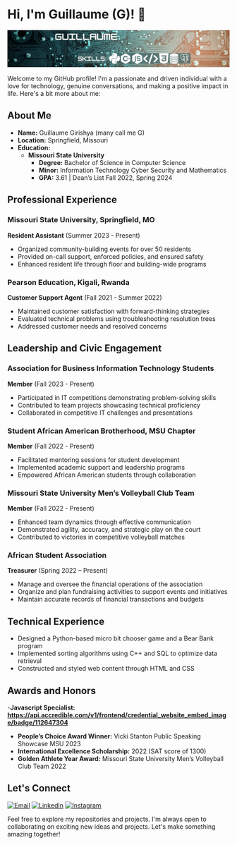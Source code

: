 

# Hi, I'm Guillaume (G)! 👋
![Profile Picture](https://github.com/GGirishya/GGirishya/blob/main/banner2.png)

Welcome to my GitHub profile! I'm a passionate and driven individual with a love for technology, genuine conversations, and making a positive impact in life. Here's a bit more about me:

## About Me

- **Name:** Guillaume Girishya (many call me G)
- **Location:** Springfield, Missouri
- **Education:** 
  - **Missouri State University** 
    - **Degree:** Bachelor of Science in Computer Science
    - **Minor:** Information Technology Cyber Security and Mathematics
    - **GPA:** 3.61 | Dean’s List Fall 2022, Spring 2024

## Professional Experience

### Missouri State University, Springfield, MO
**Resident Assistant** (Summer 2023 - Present)
- Organized community-building events for over 50 residents
- Provided on-call support, enforced policies, and ensured safety
- Enhanced resident life through floor and building-wide programs

### Pearson Education, Kigali, Rwanda
**Customer Support Agent** (Fall 2021 - Summer 2022)
- Maintained customer satisfaction with forward-thinking strategies
- Evaluated technical problems using troubleshooting resolution trees
- Addressed customer needs and resolved concerns

## Leadership and Civic Engagement

### Association for Business Information Technology Students
**Member** (Fall 2023 - Present)
- Participated in IT competitions demonstrating problem-solving skills
- Contributed to team projects showcasing technical proficiency
- Collaborated in competitive IT challenges and presentations

### Student African American Brotherhood, MSU Chapter
**Member** (Fall 2022 - Present)
- Facilitated mentoring sessions for student development
- Implemented academic support and leadership programs
- Empowered African American students through collaboration

### Missouri State University Men’s Volleyball Club Team
**Member** (Fall 2022 - Present)
- Enhanced team dynamics through effective communication
- Demonstrated agility, accuracy, and strategic play on the court
- Contributed to victories in competitive volleyball matches
### African Student Association
**Treasurer** (Spring 2022 – Present)
- Manage and oversee the financial operations of the association
- Organize and plan fundraising activities to support events and initiatives 
- Maintain accurate records of financial transactions and budgets


## Technical Experience

- Designed a Python-based micro bit chooser game and a Bear Bank program
- Implemented sorting algorithms using C++ and SQL to optimize data retrieval
- Constructed and styled web content through HTML and CSS

## Awards and Honors

-**Javascript Specialist: https://api.accredible.com/v1/frontend/credential_website_embed_image/badge/112647304**
- **People’s Choice Award Winner:** Vicki Stanton Public Speaking Showcase MSU 2023
- **International Excellence Scholarship:** 2022 (SAT score of 1300)
- **Golden Athlete Year Award:** Missouri State University Men’s Volleyball Club Team 2022

## Let's Connect
[![Email](https://img.shields.io/badge/Email-D14836?style=for-the-badge&logo=gmail&logoColor=white)](mailto:guillaumegirishya@gmail.com)
[![LinkedIn](https://img.shields.io/badge/LinkedIn-0077B5?style=for-the-badge&logo=linkedin&logoColor=white)](https://www.linkedin.com/in/guillaume-girishya/)
[![Instagram](https://img.shields.io/badge/Instagram-E4405F?style=for-the-badge&logo=instagram&logoColor=white)](https://www.instagram.com/gguillaume_3/)

Feel free to explore my repositories and projects. I'm always open to collaborating on exciting new ideas and projects. Let's make something amazing together!

